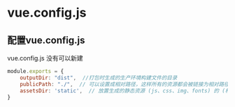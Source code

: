 # vue.config.js
## 配置vue.config.js

vue.config.js 没有可以新建

```js
module.exports = {
    outputDir: "dist",  //打包时生成的生产环境构建文件的目录
    publicPath: "./",  // 可以设置成相对路径，这样所有的资源都会被链接为相对路径，打出来的包可以被部署在任意路径 ，配合 “历史模式为hash模式使用即#模式”
    assetsDir: 'static',  // 放置生成的静态资源 (js、css、img、fonts) 的 (相对于 outputDir 的) 目录
}
```